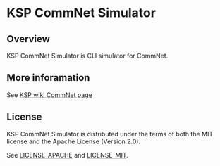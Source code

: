 KSP CommNet Simulator
=======


## Overview

KSP CommNet Simulator is CLI simulator for CommNet.


## More inforamation

See [KSP wiki CommNet page](https://wiki.kerbalspaceprogram.com/wiki/CommNet)

## License

KSP CommNet Simulator is distributed under the terms of both the MIT license and the Apache License (Version 2.0).

See [LICENSE-APACHE](LICENSE-APACHE) and [LICENSE-MIT](LICENSE-MIT).
